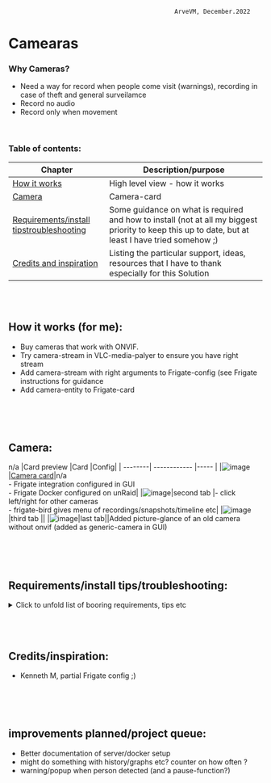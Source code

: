                                                  ArveVM, December.2022
# Camearas
### Why Cameras?  
- Need a way for record when people come visit (warnings), recording in case of theft and general surveilamce
- Record no audio
- Record only when movement
<br />

### Table of contents:
|Chapter   | Description/purpose                |
| --------| ----------------------------------- |
|[How it works](#how-it-works-for-me)      |High level view - how it works|
|[Camera](#camera)      |Camera-card|
|[Requirements/install tipstroubleshooting](#requirementsinstall-tipstroubleshooting)|Some guidance on what is required and how to install (not at all my biggest priority to keep this up to date, but at least I have tried somehow ;)|
|[Credits and inspiration](#creditsinspiration)|Listing the particular support, ideas, resources that I have to thank especially for this Solution|
<br />
<br />

## How it works (for me):
- Buy cameras that work with ONVIF. 
- Try camera-stream in VLC-media-palyer to ensure you have right stream
- Add camera-stream with right arguments to Frigate-config (see Frigate instructions for guidance
- Add camera-entity to Frigate-card
<br />
<br />
<br />

## Camera:
n/a
|Card preview    |Card |Config|
| --------| ------------ |----- |
|![image](https://user-images.githubusercontent.com/96014323/205927784-703bac11-cab7-4fca-b54c-d06f74fd28b2.png)|[Camera card](https://github.com/ArveVM/HomeAssistantConfig4/blob/master/avm_yaml/dashboard/solutions/camera_card.yaml)|n/a <br /> - Frigate integration configured in GUI <br /> - Frigate Docker configured on unRaid|
|![image](https://user-images.githubusercontent.com/96014323/205928128-76472a75-c081-41ec-bfa8-bf2198b1fd57.png)|second tab |- click left/right for other cameras <br /> - frigate-bird gives menu of recordings/snapshots/timeline etc|
|![image](https://user-images.githubusercontent.com/96014323/205928299-1e5a1a95-8f80-4479-b779-5c9603584df4.png)|third tab ||
|![image](https://user-images.githubusercontent.com/96014323/205928498-4146efd8-2054-423f-8092-bcf8a8a08c3f.png)|last tab||Added picture-glance of an old camera without onvif (added as generic-camera in GUI)

<br />
<br />
<br />


## Requirements/install tips/troubleshooting:
<details>
  <summary> Click to unfold list of booring requirements, tips etc </summary>
  
  #### Functionality required (other than what is builtin in my version of HA):
  - unRaid Docker: Frigate
  - HACS-integration: Frigate
  - HACS-frontend: rigate-card
  - HACS-frontend: tabbed-card
  - HACS-frontend: auto-entities
  Optional
  - Dashboard:
    * yaml-dashboard (but you can copy dashboard-code to UI-dashboard/card 

<br />
<br />
<br />
 
  #### To install you should:
  - Install Frigate docker   -  (optional HA-Addon; Frigate)
  - add config to Frigate-docker (config-file need to be created, verify in Frigate web-ui that you have connection to camera(s)) 
  - Installed HA frigate-integration (ensure you get in the frigate-cameras)

  - copy and insert code for card whereever suitable for your installation
  - redo/change to your naming standards/cameras/entities  :)

  <br />
  
  #### template-editor test-code:
  nah,,

  <br />

  #### Other info:
  maybe someday I will document the docker-setup and -config  ;),, just maybe,,,

  for birdseye-view:
  https://github.com/blakeblackshear/frigate/issues/2606
  look at comment from mattkasa commented on Jan 19  for an card-update within lovelace card-config!!
  
  
</details>
<br />
<br />
<br />

## Credits/inspiration:
- Kenneth M, partial Frigate config ;)
<br />
<br />
<br />

## improvements planned/project queue:
- Better documentation of server/docker setup
- might do something with history/graphs  etc?  counter on how often ?
- warning/popup when person detected (and a pause-function?)
